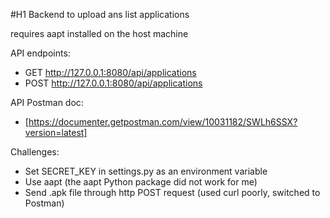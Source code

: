 #H1 Backend to upload ans list applications

requires aapt installed on the host machine

API endpoints:
* GET http://127.0.0.1:8080/api/applications
* POST http://127.0.0.1:8080/api/applications

API Postman doc:
* [https://documenter.getpostman.com/view/10031182/SWLh6SSX?version=latest]

Challenges:
* Set SECRET_KEY in settings.py as an environment variable
* Use aapt (the aapt Python package did not work for me)
* Send .apk file through http POST request (used curl poorly, switched to Postman)